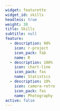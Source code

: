 ```yaml
---
widget: featurette
widget_id: skills
headless: true
weight: 30
title: Skills
subtitle: null
feature:
  - description: 90%
    icon: r-project
    icon_pack: fab
    name: R
  - description: 100%
    icon: chart-line
    icon_pack: fas
    name: Statistics
  - description: 10%
    icon: camera-retro
    icon_pack: fas
    name: Photography
active: false
---
```

 <style>
   footer p:nth-child(2) {
    font-size: 0.75rem;
    text-align: center;
    display: none;
}
 </style>